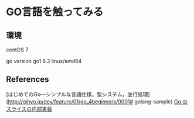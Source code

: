 # GO言語を触ってみる

## 環境
centOS 7

go version go1.6.3 linux/amd64


## References
[はじめてのGo―シンプルな言語仕様，型システム，並行処理](http://gihyo.jp/dev/feature/01/go_4beginners/0001# golang-sample)
[Go のスライスの内部実装](http://jxck.hatenablog.com/entry/golang-slice-internals)